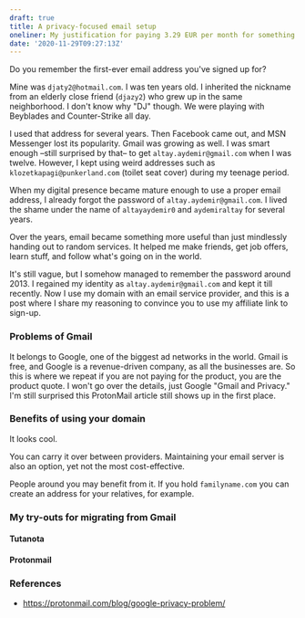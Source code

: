 ```yaml
---
draft: true
title: A privacy-focused email setup
oneliner: My justification for paying 3.29 EUR per month for something free.
date: '2020-11-29T09:27:13Z'
---
```


Do you remember the first-ever email address you've signed up for?

Mine was `djaty2@hotmail.com`. I was ten years old. I inherited the nickname from an elderly close friend (`djazy2`) who grew up in the same neighborhood. I don't know why "DJ" though. We were playing with Beyblades and Counter-Strike all day.

I used that address for several years. Then Facebook came out, and MSN Messenger lost its popularity. Gmail was growing as well. I was smart enough –still surprised by that– to get `altay.aydemir@gmail.com` when I was twelve. However, I kept using weird addresses such as `klozetkapagi@punkerland.com` (toilet seat cover) during my teenage period.

When my digital presence became mature enough to use a proper email address, I already forgot the password of `altay.aydemir@gmail.com`. I lived the shame under the name of `altayaydemir0` and `aydemiraltay` for several years.

Over the years, email became something more useful than just mindlessly handing out to random services. It helped me make friends, get job offers, learn stuff, and follow what's going on in the world.

It's still vague, but I somehow managed to remember the password around 2013. I regained my identity as `altay.aydemir@gmail.com` and kept it till recently. Now I use my domain with an email service provider, and this is a post where I share my reasoning to convince you to use my affiliate link to sign-up.

### Problems of Gmail

It belongs to Google, one of the biggest ad networks in the world. Gmail is free, and Google is a revenue-driven company, as all the businesses are. So this is where we repeat if you are not paying for the product, you are the product quote. I won't go over the details, just Google "Gmail and Privacy." I'm still surprised this ProtonMail article still shows up in the first place.

### Benefits of using your domain

It looks cool.

You can carry it over between providers. Maintaining your email server is also an option, yet not the most cost-effective.

People around you may benefit from it. If you hold `familyname.com` you can create an address for your relatives, for example.

### My try-outs for migrating from Gmail

#### Tutanota

#### Protonmail

### References

- https://protonmail.com/blog/google-privacy-problem/
